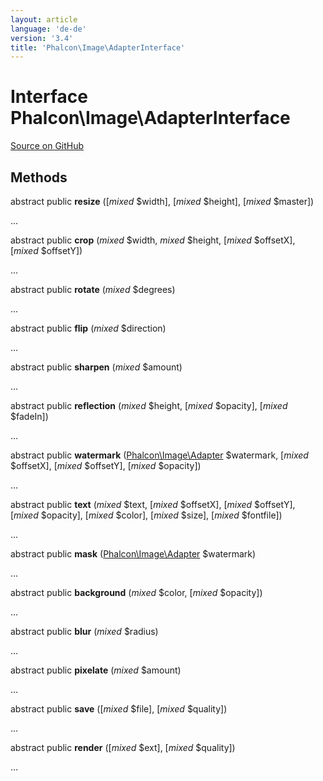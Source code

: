 ```yaml
---
layout: article
language: 'de-de'
version: '3.4'
title: 'Phalcon\Image\AdapterInterface'
---
```


# Interface **Phalcon\Image\AdapterInterface**

<a href="https://github.com/phalcon/cphalcon/tree/v3.4.0/phalcon/image/adapterinterface.zep" class="btn btn-default btn-sm">Source on GitHub</a>

## Methods

abstract public **resize** ([*mixed* $width], [*mixed* $height], [*mixed* $master])

...

abstract public **crop** (*mixed* $width, *mixed* $height, [*mixed* $offsetX], [*mixed* $offsetY])

...

abstract public **rotate** (*mixed* $degrees)

...

abstract public **flip** (*mixed* $direction)

...

abstract public **sharpen** (*mixed* $amount)

...

abstract public **reflection** (*mixed* $height, [*mixed* $opacity], [*mixed* $fadeIn])

...

abstract public **watermark** ([Phalcon\Image\Adapter](/3.4/en/api/Phalcon_Image_Adapter) $watermark, [*mixed* $offsetX], [*mixed* $offsetY], [*mixed* $opacity])

...

abstract public **text** (*mixed* $text, [*mixed* $offsetX], [*mixed* $offsetY], [*mixed* $opacity], [*mixed* $color], [*mixed* $size], [*mixed* $fontfile])

...

abstract public **mask** ([Phalcon\Image\Adapter](/3.4/en/api/Phalcon_Image_Adapter) $watermark)

...

abstract public **background** (*mixed* $color, [*mixed* $opacity])

...

abstract public **blur** (*mixed* $radius)

...

abstract public **pixelate** (*mixed* $amount)

...

abstract public **save** ([*mixed* $file], [*mixed* $quality])

...

abstract public **render** ([*mixed* $ext], [*mixed* $quality])

...